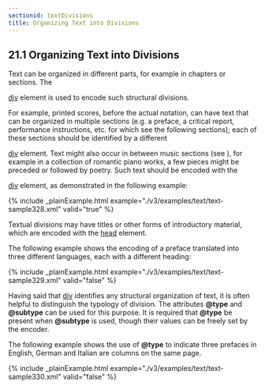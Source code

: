 ```yaml
---
sectionid: textDivisions
title: Organizing Text into Divisions
---
```



<h2 id="textDivisions">
   <span class="headingNumber">21.1</span>
   <span class="head">Organizing Text into Divisions</span>
</h2>
Text can be organized in different parts, for example in chapters or sections. The

<a class="link_odd_elementSpec" href="/v3/elements/div">div</a> element is used to encode such structural divisions.



<span class="specList">
   
   <span class="specDesc"></span>
   
   <span class="specDesc"></span>
   
</span>


For example, printed scores, before the actual notation, can have text that can be
organized
in multiple sections (e.g. a preface, a critical report, performance instructions,
etc. for
which see the following sections); each of these sections should be identified by
a different

<a class="link_odd_elementSpec" href="/v3/elements/div">div</a> element. Text might also occur in between music sections (see 
<span class="ptr"></span>), for example in a collection of romantic piano works, a few
pieces might be preceded or followed by poetry. Such text should be encoded with the

<a class="link_odd_elementSpec" href="/v3/elements/div">div</a> element, as demonstrated in the following example:


{% include _plainExample.html example="./v3/examples/text/text-sample328.xml" valid="true" %}


Textual divisions may have titles or other forms of introductory material, which are
encoded
with the 
<a class="link_odd_elementSpec" href="/v3/elements/head">head</a> element.




<span class="specList">
   
   <span class="specDesc"></span>
   
</span>



The following example shows the encoding of a preface translated into three different
languages, each with a different heading:



{% include _plainExample.html example="./v3/examples/text/text-sample329.xml" valid="false" %}

Having said that 
<a class="link_odd_elementSpec" href="/v3/elements/div">div</a> identifies any structural organization of text, it
is often helpful to distinguish the typology of division. The attributes **@type** and
**@subtype** can be used for this purpose. It is required that **@type** be
present when **@subtype** is used, though their values can be freely set by the
encoder.


The following example shows the use of **@type** to indicate three prefaces in English,
German and Italian are columns on the same page.


{% include _plainExample.html example="./v3/examples/text/text-sample330.xml" valid="false" %}

